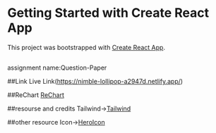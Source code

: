 # Getting Started with Create React App

This project was bootstrapped with [Create React App](https://github.com/facebook/create-react-app).
##
assignment name:Question-Paper


##Link
Live Link(https://nimble-lollipop-a2947d.netlify.app/)

##ReChart
[ReChart](https://recharts.org/en-US/)

##resourse and credits
Tailwind->[Tailwind](https://tailwindcss.com/docs/guides/create-react-app)

##other resource
Icon->[HeroIcon](https://heroicons.com/)

